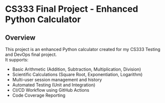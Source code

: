 # CS333 Final Project - Enhanced Python Calculator

## Overview
This project is an enhanced Python calculator created for my CS333 Testing and DevOps final project.  
It supports:
- Basic Arithmetic (Addition, Subtraction, Multiplication, Division)
- Scientific Calculations (Square Root, Exponentiation, Logarithm)
- Multi-user session management and history
- Automated Testing (Unit and Integration)
- CI/CD Workflow using GitHub Actions
- Code Coverage Reporting




